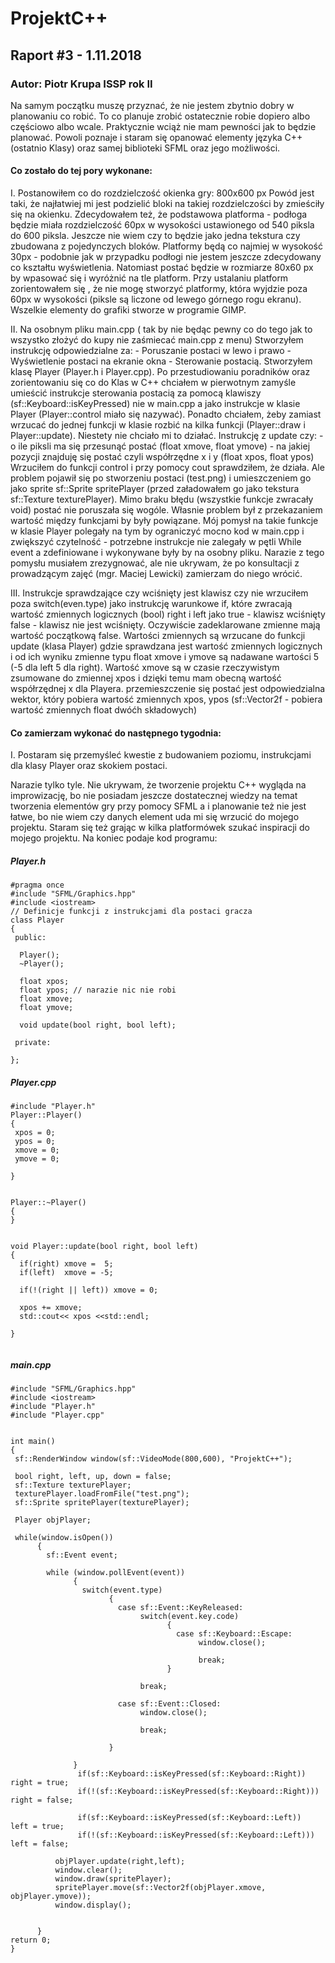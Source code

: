 # ProjektC++
## Raport #3 - 1.11.2018
### Autor: Piotr Krupa ISSP rok II

Na samym początku muszę przyznać, że nie jestem zbytnio dobry w planowaniu co robić. To co planuje zrobić ostatecznie
robie dopiero albo częściowo albo wcale. Praktycznie wciąż nie mam pewności jak to będzie planować. Powoli poznaje i staram się
opanować elementy języka C++ (ostatnio Klasy) oraz samej biblioteki SFML oraz jego możliwości.

#### Co zostało do tej pory wykonane:

I. Postanowiłem co do rozdzielczość okienka gry: 800x600 px
   Powód jest taki, że najłatwiej mi jest podzielić bloki 
   na takiej rozdzielczości by zmieściły się na okienku.
   Zdecydowałem też, że podstawowa platforma - podłoga
   będzie miała rozdzielczość 60px w wysokości ustawionego
   od 540 piksla do 600 piksla. Jeszcze nie wiem czy to 
   będzie jako jedna tekstura czy zbudowana z pojedynczych bloków.
   Platformy będą co najmiej w wysokość 30px - podobnie jak
   w przypadku podłogi nie jestem jeszcze zdecydowany co kształtu
   wyświetlenia. Natomiast postać będzie w rozmiarze 80x60 px by
   wpasować się i wyróżnić na tle platform. Przy ustalaniu platform
   zorientowałem się , że nie mogę stworzyć platformy, która wyjdzie
   poza 60px w wysokości (piksle są liczone od lewego górnego rogu ekranu). 
   Wszelkie elementy do grafiki stworze w programie GIMP.
   
II. Na osobnym pliku main.cpp ( tak by nie będąc pewny co do tego jak to wszystko złożyć do kupy nie zaśmiecać main.cpp z menu)
    Stworzyłem instrukcję odpowiedzialne za:
    -  Poruszanie postaci w lewo i prawo
    -  Wyświetlenie postaci na ekranie okna
    -  Sterowanie postacią.
    Stworzyłem klasę Player (Player.h i Player.cpp). Po przestudiowaniu poradników oraz zorientowaniu się co do Klas w C++
    chciałem w pierwotnym zamyśle umieścić instrukcje sterowania postacią za pomocą klawiszy (sf::Keyboard::isKeyPressed) nie
    w main.cpp a jako instrukcje w klasie Player (Player::control miało się nazywać). Ponadto chciałem, żeby zamiast wrzucać do 
    jednej funkcji w klasie rozbić na kilka funkcji (Player::draw i Player::update). Niestety nie chciało mi to działać.
    Instrukcję z update czy: 
    - o ile piksli ma się przesunąć postać (float xmove, float ymove)
    - na jakiej pozycji znajduję się postać czyli współrzędne x i y (float xpos, float ypos)
    Wrzuciłem do funkcji control i przy pomocy cout sprawdziłem, że działa. Ale problem pojawił się po stworzeniu postaci
    (test.png) i umieszczeniem go jako sprite sf::Sprite spritePlayer
    (przed załadowałem go jako tekstura sf::Texture texturePlayer). Mimo braku błędu (wszystkie funkcje zwracały void) postać 
    nie poruszała się wogóle. Własnie problem był z przekazaniem wartość między funkcjami by były powiązane. Mój pomysł na
    takie funkcje w klasie Player polegały na tym by ograniczyć mocno kod w main.cpp i zwiększyć czytelność - potrzebne
    instrukcje nie zalegały w pętli While event a zdefiniowane i wykonywane były by na osobny pliku. Narazie z tego pomysłu
    musiałem zrezygnować, ale nie ukrywam, że po konsultacji z prowadzącym zajęć (mgr. Maciej Lewicki) zamierzam do niego 
    wrócić. 
    
III. Instrukcje sprawdzające czy wciśnięty jest klawisz czy nie wrzuciłem poza switch(even.type) jako instrukcję 
     warunkowe if, które zwracają wartość zmiennych logicznych (bool) right i left jako true - klawisz wciśnięty
     false - klawisz nie jest wciśnięty. Oczywiście zadeklarowane zmienne mają wartość początkową false. Wartości
     zmiennych są wrzucane do funkcji update (klasa Player) gdzie sprawdzana jest wartość zmiennych logicznych i od
     ich wyniku zmienne typu float xmove i ymove są nadawane wartości 5 (-5 dla left 5 dla right). Wartość xmove są
     w czasie rzeczywistym zsumowane do zmiennej xpos i dzięki temu mam obecną wartość współrzędnej x dla Playera.
     przemieszczenie się postać jest odpowiedzialna wektor, który pobiera wartość zmiennych xpos, ypos 
     (sf::Vector2f - pobiera wartość zmiennych float dwóćh składowych)
     
#### Co zamierzam wykonać do następnego tygodnia:
I. Postaram się przemyśleć kwestie z budowaniem poziomu, instrukcjami dla klasy Player oraz skokiem postaci.

Narazie tylko tyle. Nie ukrywam, że tworzenie projektu C++ wygląda na improwizację, bo nie posiadam jeszcze dostatecznej
wiedzy na temat tworzenia elementów gry przy pomocy SFML a i planowanie też nie jest łatwe, bo nie wiem czy danych
element uda mi się wrzucić do mojego projektu. Staram się też grając w kilka platformówek szukać inspiracji do mojego projektu.
Na koniec podaje kod programu:
##### Player.h
```
#pragma once
#include "SFML/Graphics.hpp"
#include <iostream>
// Definicje funkcji z instrukcjami dla postaci gracza
class Player
{
 public:
  
  Player();
  ~Player();
  
  float xpos;
  float ypos; // narazie nic nie robi
  float xmove;
  float ymove;
  
  void update(bool right, bool left);  

 private:

};

```
##### Player.cpp
```
#include "Player.h"
Player::Player()
{
 xpos = 0;
 ypos = 0;
 xmove = 0;
 ymove = 0;

}


Player::~Player()
{
}


void Player::update(bool right, bool left)
{ 
  if(right) xmove =  5; 
  if(left)  xmove = -5; 
  
  if(!(right || left)) xmove = 0;

  xpos += xmove;
  std::cout<< xpos <<std::endl;
  
}


```
##### main.cpp
```
#include "SFML/Graphics.hpp"
#include <iostream>
#include "Player.h"
#include "Player.cpp"


int main()
{
 sf::RenderWindow window(sf::VideoMode(800,600), "ProjektC++");
 
 bool right, left, up, down = false;
 sf::Texture texturePlayer;
 texturePlayer.loadFromFile("test.png");
 sf::Sprite spritePlayer(texturePlayer);

 Player objPlayer;
 
 while(window.isOpen())
      {
        sf::Event event;
 
        while (window.pollEvent(event))
              {
                switch(event.type)
                      {
                        case sf::Event::KeyReleased:
                             switch(event.key.code)
                                   {
                                     case sf::Keyboard::Escape:
                                          window.close();

                                          break; 
                                   }
                             
                             break;                               
                        
                        case sf::Event::Closed:
                             window.close();

                             break;
 
                      } 
 
              }
               if(sf::Keyboard::isKeyPressed(sf::Keyboard::Right))      right = true;
               if(!(sf::Keyboard::isKeyPressed(sf::Keyboard::Right)))   right = false;

               if(sf::Keyboard::isKeyPressed(sf::Keyboard::Left))       left = true;
               if(!(sf::Keyboard::isKeyPressed(sf::Keyboard::Left)))    left = false;

          objPlayer.update(right,left);
          window.clear();
          window.draw(spritePlayer);
          spritePlayer.move(sf::Vector2f(objPlayer.xmove, objPlayer.ymove));
          window.display();
          

      }
return 0;
}

```
